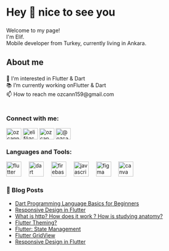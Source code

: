 <h1 align="left">Hey 👋 nice to see you</h1>

###

<p align="left">Welcome to my page! <br>I'm Elif.  <br>Mobile developer from Turkey, currently living in Ankara.</p>

###

<h2 align="left">About me</h2>

###

<p align="left">👀 I'm interested in Flutter & Dart<br>📚  I’m currently working onFlutter & Dart<br>📫 How to reach me ozcann159@gmail.com</p>

###

<h1 align="left"></h1>

###
<h3 align="left">Connect with me:</h3>
<p align="left">
<a href="https://twitter.com/ozcann159" target="blank"><img align="center" src="https://raw.githubusercontent.com/rahuldkjain/github-profile-readme-generator/master/src/images/icons/Social/twitter.svg" alt="ozcann159" height="30" width="40" /></a>
<a href="https://linkedin.com/in/elifözcan57/" target="blank"><img align="center" src="https://raw.githubusercontent.com/rahuldkjain/github-profile-readme-generator/master/src/images/icons/Social/linked-in-alt.svg" alt="elifözcan57/" height="30" width="40" /></a>
<a href="https://instagram.com/ozcan.elf/" target="blank"><img align="center" src="https://raw.githubusercontent.com/rahuldkjain/github-profile-readme-generator/master/src/images/icons/Social/instagram.svg" alt="ozcan.elf/" height="30" width="40" /></a>
<a href="https://medium.com/@ozcann159" target="blank"><img align="center" src="https://raw.githubusercontent.com/rahuldkjain/github-profile-readme-generator/master/src/images/icons/Social/medium.svg" alt="@ozcann159" height="30" width="40" /></a>
</p>

<h3 align="left">Languages and Tools:</h3>
<div align="left">
  <img src="https://cdn.jsdelivr.net/gh/devicons/devicon/icons/flutter/flutter-original.svg" height="40" alt="flutter logo"  />
  <img width="12" />
  <img src="https://cdn.jsdelivr.net/gh/devicons/devicon/icons/dart/dart-original.svg" height="40" alt="dart logo"  />
  <img width="12" />
  <img src="https://cdn.jsdelivr.net/gh/devicons/devicon/icons/firebase/firebase-plain.svg" height="40" alt="firebase logo"  />
  <img width="12" />
  <img src="https://cdn.jsdelivr.net/gh/devicons/devicon/icons/javascript/javascript-original.svg" height="40" alt="javascript logo"  />
  <img width="12" />
  <img src="https://cdn.jsdelivr.net/gh/devicons/devicon/icons/figma/figma-original.svg" height="40" alt="figma logo"  />
  <img width="12" />
  <img src="https://cdn.jsdelivr.net/gh/devicons/devicon/icons/canva/canva-original.svg" height="40" alt="canva logo"  />
</div>

###
### 📙 Blog Posts
* [Dart Programming Language Basics for Beginners](https://medium.com/@ozcann159/yeni-ba%C5%9Flayanlar-i%C3%A7in-dart-programlama-dili-temelleri-17ed95cfd71a)
* [Responsive Design in Flutter](https://medium.com/@ozcann159/flutterda-responsive-tasar%C4%B1m-4b53ac4147dc)
* [What is http? How does it work ? How is studying anatomy?](https://medium.com/@ozcann159/http-nedir-nas%C4%B1l-%C3%A7al%C4%B1%C5%9F%C4%B1r-%C3%A7al%C4%B1%C5%9Fma-anatomisi-nas%C4%B1ld%C4%B1r-4af53269d90c)
* [Flutter Theming?](https://medium.com/@ozcann159/flutter-theming-acede13a32c8)
* [Flutter: State Management](https://medium.com/@ozcann159/flutter-state-management-e06a89dde0d2)
*  [Flutter GridView](https://medium.com/@ozcann159/flutter-gridview-0a1bbf504918)
* [Responsive Design in Flutter](https://medium.com/@ozcann159/flutterda-responsive-tasar%C4%B1m-4b53ac4147dc)
